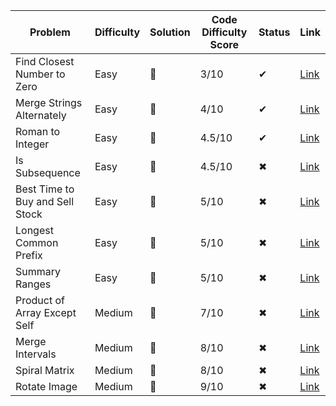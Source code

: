 | Problem | Difficulty | Solution | Code Difficulty Score | Status | Link |
|---------|------------|----------|------------------------|--------|------|
| Find Closest Number to Zero | Easy | 🎥 | 3/10 | ✔ | [Link]() |
| Merge Strings Alternately | Easy | 🎥 | 4/10 | ✔ | [Link]() |
| Roman to Integer | Easy | 🎥 | 4.5/10 | ✔ | [Link]() |
| Is Subsequence | Easy | 🎥 | 4.5/10 | ✖ | [Link]() |
| Best Time to Buy and Sell Stock | Easy | 🎥 | 5/10 | ✖ | [Link]() |
| Longest Common Prefix | Easy | 🎥 | 5/10 | ✖ | [Link]() |
| Summary Ranges | Easy | 🎥 | 5/10 | ✖ | [Link]() |
| Product of Array Except Self | Medium | 🎥 | 7/10 | ✖ | [Link]() |
| Merge Intervals | Medium | 🎥 | 8/10 | ✖ | [Link]() |
| Spiral Matrix | Medium | 🎥 | 8/10 | ✖ | [Link]() |
| Rotate Image | Medium | 🎥 | 9/10 | ✖ | [Link]() |